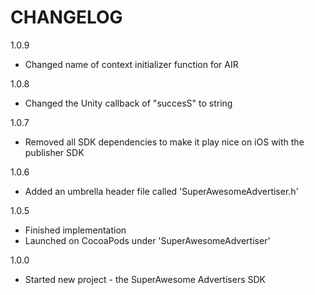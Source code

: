 CHANGELOG
=========

1.0.9
 - Changed name of context initializer function for AIR

1.0.8
 - Changed the Unity callback of "succesS" to string

1.0.7
 - Removed all SDK dependencies to make it play nice on iOS with the publisher SDK

1.0.6
 - Added an umbrella header file called 'SuperAwesomeAdvertiser.h'
 
1.0.5
 - Finished implementation
 - Launched on CocoaPods under 'SuperAwesomeAdvertiser'

1.0.0
 - Started new project - the SuperAwesome Advertisers SDK
